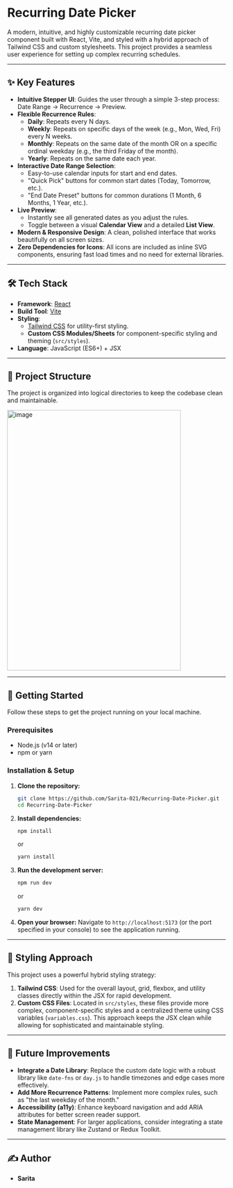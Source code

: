 # Recurring Date Picker

A modern, intuitive, and highly customizable recurring date picker component built with React, Vite, and styled with a hybrid approach of Tailwind CSS and custom stylesheets. This project provides a seamless user experience for setting up complex recurring schedules.

---

## ✨ Key Features

* **Intuitive Stepper UI**: Guides the user through a simple 3-step process: Date Range -> Recurrence -> Preview.
* **Flexible Recurrence Rules**:
    * **Daily**: Repeats every N days.
    * **Weekly**: Repeats on specific days of the week (e.g., Mon, Wed, Fri) every N weeks.
    * **Monthly**: Repeats on the same date of the month OR on a specific ordinal weekday (e.g., the third Friday of the month).
    * **Yearly**: Repeats on the same date each year.
* **Interactive Date Range Selection**:
    * Easy-to-use calendar inputs for start and end dates.
    * "Quick Pick" buttons for common start dates (Today, Tomorrow, etc.).
    * "End Date Preset" buttons for common durations (1 Month, 6 Months, 1 Year, etc.).
* **Live Preview**:
    * Instantly see all generated dates as you adjust the rules.
    * Toggle between a visual **Calendar View** and a detailed **List View**.
* **Modern & Responsive Design**: A clean, polished interface that works beautifully on all screen sizes.
* **Zero Dependencies for Icons**: All icons are included as inline SVG components, ensuring fast load times and no need for external libraries.

---

## 🛠️ Tech Stack

* **Framework**: [React](https://reactjs.org/)
* **Build Tool**: [Vite](https://vitejs.dev/)
* **Styling**:
    * [Tailwind CSS](https://tailwindcss.com/) for utility-first styling.
    * **Custom CSS Modules/Sheets** for component-specific styling and theming (`src/styles`).
* **Language**: JavaScript (ES6+) + JSX

---

## 📂 Project Structure

The project is organized into logical directories to keep the codebase clean and maintainable.

<img width="400" height="600" alt="image" src="https://github.com/user-attachments/assets/f1e05085-7ae3-40b9-ae3d-335a46ca73b4" />



---

## 🚀 Getting Started

Follow these steps to get the project running on your local machine.

### Prerequisites

* Node.js (v14 or later)
* npm or yarn

### Installation & Setup

1.  **Clone the repository:**
    ```bash
    git clone https://github.com/Sarita-021/Recurring-Date-Picker.git
    cd Recurring-Date-Picker
    ```

2.  **Install dependencies:**
    ```bash
    npm install
    ```
    or
    ```bash
    yarn install
    ```

3.  **Run the development server:**
    ```bash
    npm run dev
    ```
    or
    ```bash
    yarn dev
    ```

4.  **Open your browser:**
    Navigate to `http://localhost:5173` (or the port specified in your console) to see the application running.

---

## 🎨 Styling Approach

This project uses a powerful hybrid styling strategy:

1.  **Tailwind CSS**: Used for the overall layout, grid, flexbox, and utility classes directly within the JSX for rapid development.
2.  **Custom CSS Files**: Located in `src/styles`, these files provide more complex, component-specific styles and a centralized theme using CSS variables (`variables.css`). This approach keeps the JSX clean while allowing for sophisticated and maintainable styling.

---

## 🔮 Future Improvements

* **Integrate a Date Library**: Replace the custom date logic with a robust library like `date-fns` or `day.js` to handle timezones and edge cases more effectively.
* **Add More Recurrence Patterns**: Implement more complex rules, such as "the last weekday of the month."
* **Accessibility (a11y)**: Enhance keyboard navigation and add ARIA attributes for better screen reader support.
* **State Management**: For larger applications, consider integrating a state management library like Zustand or Redux Toolkit.

---

## ✍️ Author

* **Sarita**
